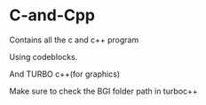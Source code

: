 # C-and-Cpp
Contains all the c and  c++ program

Using codeblocks.


And TURBO c++(for graphics)


Make sure to check the BGI folder path in turboc++ 
